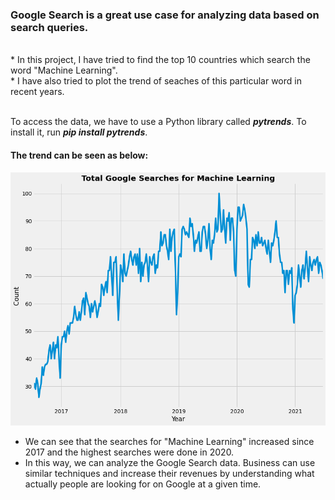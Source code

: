 <h3> Google Search is a great use case for analyzing data based on search queries.</h3><br>
* In this project, I have tried to find the top 10 countries which search the word "Machine Learning".<br>
* I have also tried to plot the trend of seaches of this particular word in recent years. <br> <br>

To access the data, we have to use a Python library called **_pytrends_**. To install it, run **_pip install pytrends_**. <br>

<h4> The trend can be seen as below: </h4> 

![](ML_trend.png)

* We can see that the searches for "Machine Learning" increased since 2017 and the highest searches were done in 2020. <br>
* In this way, we can analyze the Google Search data. Business can use similar techniques and increase their revenues by understanding what actually people are looking for on Google at a given time.

